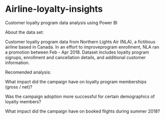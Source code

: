 # Airline-loyalty-insights
Customer loyalty program data analysis using Power BI

About the data set:

Customer loyalty program data from Northern Lights Air (NLA), a fictitious airline based in Canada. In an effort to improveprogram enrollment, NLA ran a promotion between Feb - Apr 2018. Dataset includes loyalty program signups, enrollment and cancellation details, and additional customer information.

Recomended analysis:

What impact did the campaign have on loyalty program memberships (gross / net)?

Was the campaign adoption more successful for certain demographics of loyalty members?

What impact did the campaign have on booked flights during summer 2018?
